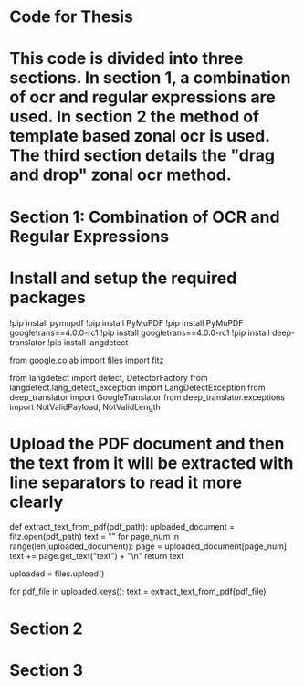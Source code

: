 # Code for Thesis 

# This code is divided into three sections. In section 1, a combination of ocr and regular expressions are used. In section 2 the method of template based zonal ocr is used. The third section details the "drag and drop" zonal ocr method. 

# Section 1: Combination of OCR and Regular Expressions

# Install and setup the required packages
!pip install pymupdf
!pip install PyMuPDF
!pip install PyMuPDF googletrans==4.0.0-rc1
!pip install googletrans==4.0.0-rc1
!pip install deep-translator
!pip install langdetect

from google.colab import files
import fitz

from langdetect import detect, DetectorFactory
from langdetect.lang_detect_exception import LangDetectException
from deep_translator import GoogleTranslator
from deep_translator.exceptions import NotValidPayload, NotValidLength

# Upload the PDF document and then the text from it will be extracted with line separators to read it more clearly

def extract_text_from_pdf(pdf_path):
    uploaded_document = fitz.open(pdf_path)
    text = ""
    for page_num in range(len(uploaded_document)):
        page = uploaded_document[page_num]
        text += page.get_text("text") + "\n"
    return text

uploaded = files.upload()

for pdf_file in uploaded.keys():
    text = extract_text_from_pdf(pdf_file)


# Section 2


# Section 3




